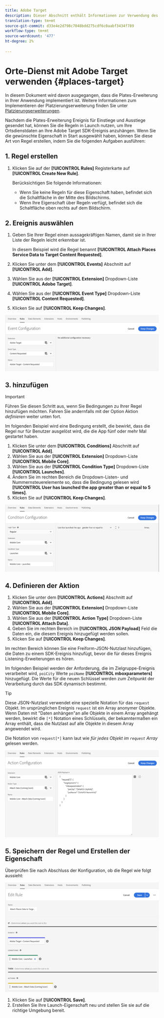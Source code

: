 ```yaml
---
title: Adobe Target
description: Dieser Abschnitt enthält Informationen zur Verwendung des Places-Dienstes mit Adobe Target.
translation-type: tm+mt
source-git-commit: d33e4e2d798c7048bdd275cdf6c0aabf3434f789
workflow-type: tm+mt
source-wordcount: '477'
ht-degree: 2%

---
```



# Orte-Dienst mit Adobe Target verwenden {#places-target}

In diesem Dokument wird davon ausgegangen, dass die Plates-Erweiterung in Ihrer Anwendung implementiert ist. Weitere Informationen zum Implementieren der Platzierungserweiterung finden Sie unter [Platzierungserweiterungen](/help/places-ext-aep-sdks/places-extension/places-extension.md).

Nachdem die Plates-Erweiterung Ereignis für Einstiege und Ausstiege gesendet hat, können Sie die Regeln in Launch nutzen, um Ihre Ortsdienstdaten an Ihre Adobe Target SDK-Ereignis anzuhängen. Wenn Sie die gewünschte Eigenschaft in Start ausgewählt haben, können Sie diese Art von Regel erstellen, indem Sie die folgenden Aufgaben ausführen:

## 1. Regel erstellen

1. Klicken Sie auf der **[!UICONTROL Rules]** Registerkarte auf **[!UICONTROL Create New Rule]**.

   Berücksichtigen Sie folgende Informationen:

   * Wenn Sie keine Regeln für diese Eigenschaft haben, befindet sich die Schaltfläche in der Mitte des Bildschirms.
   * Wenn Ihre Eigenschaft über Regeln verfügt, befindet sich die Schaltfläche oben rechts auf dem Bildschirm.

## 2. Ereignis auswählen

1. Geben Sie Ihrer Regel einen aussagekräftigen Namen, damit sie in Ihrer Liste der Regeln leicht erkennbar ist.

   In diesem Beispiel wird die Regel benannt **[!UICONTROL Attach Places Service Data to Target Content Requested]**.

1. Klicken Sie unter dem **[!UICONTROL Events]** Abschnitt auf **[!UICONTROL Add]**.
1. Wählen Sie aus der **[!UICONTROL Extension]** Dropdown-Liste **[!UICONTROL Adobe Target]**.
1. Wählen Sie aus der **[!UICONTROL Event Type]** Dropdown-Liste **[!UICONTROL Content Requested]**.
1. Klicken Sie auf **[!UICONTROL Keep Changes]**.

![ereignis hinzufügen](/help/assets/ad-setEvent_target.png)

## 3. hinzufügen

>[!IMPORTANT]
>
>Führen Sie diesen Schritt aus, wenn Sie Bedingungen zu Ihrer Regel hinzufügen möchten. Fahren Sie andernfalls mit der Option Aktion *definieren* weiter unten fort.

Im folgenden Beispiel wird eine Bedingung erstellt, die bewirkt, dass die Regel nur für Benutzer ausgelöst wird, die die App fünf oder mehr Mal gestartet haben.

1. Klicken Sie unter dem **[!UICONTROL Conditions]** Abschnitt auf **[!UICONTROL Add]**.
1. Wählen Sie aus der **[!UICONTROL Extension]** Dropdown-Liste **[!UICONTROL Mobile Core]**.
1. Wählen Sie aus der **[!UICONTROL Condition Type]** Dropdown-Liste **[!UICONTROL Launches]**.
1. Ändern Sie im rechten Bereich die Dropdown-Listen- und Nummernsteuerelemente so, dass die Bedingung gelesen wird **[!UICONTROL User has launched the app greater than or equal to 5 times]**.
1. Klicken Sie auf **[!UICONTROL Keep Changes]**.

![Bedingung hinzufügen](/help/assets/ad-setCondition_target.png)

## 4. Definieren der Aktion

1. Klicken Sie unter dem **[!UICONTROL Actions]** Abschnitt auf **[!UICONTROL Add]**.
1. Wählen Sie aus der **[!UICONTROL Extension]** Dropdown-Liste **[!UICONTROL Mobile Core]**.
1. Wählen Sie aus der **[!UICONTROL Action Type]** Dropdown-Liste **[!UICONTROL Attach Data]**.
1. Geben Sie im rechten Bereich im **[!UICONTROL JSON Payload]** Feld die Daten ein, die diesem Ereignis hinzugefügt werden sollen.
1. Klicken Sie auf **[!UICONTROL Keep Changes]**.

Im rechten Bereich können Sie eine Freiform-JSON-Nutzlast hinzufügen, die Daten zu einem SDK-Ereignis hinzufügt, bevor die für dieses Ereignis Listening-Erweiterungen es hören.

Im folgenden Beispiel werden der Anforderung, die im Zielgruppe-Ereignis verarbeitet wird, `poiCity` Werte `poiName` **[!UICONTROL mboxparameters]** hinzugefügt. Die Werte für die neuen Schlüssel werden zum Zeitpunkt der Verarbeitung durch das SDK dynamisch bestimmt.

>[!TIP]
>
>Diese JSON-Nutzlast verwendet eine spezielle Notation für das `request` Objekt. Im ursprünglichen Ereignis `request` ist ein Array anonymer Objekte. Wenn Daten mit &quot;Daten anhängen&quot;an alle Objekte in einem Array angehängt werden, bewirkt die `[*]` Notation eines Schlüssels, der bekanntermaßen ein Array enthält, dass die Nutzlast auf alle Objekte in diesem Array angewendet wird.
>
>Die Notation von `request[*]` kann laut wie _für jedes Objekt im `request` Array_ gelesen werden.

![die Aktion definieren](/help/assets/ad-setAction-target.png)

## 5. Speichern der Regel und Erstellen der Eigenschaft

Überprüfen Sie nach Abschluss der Konfiguration, ob die Regel wie folgt aussieht:

![Abgeschlossene Regel](/help/assets/ad-ruleComplete-target.png)

1. Klicken Sie auf **[!UICONTROL Save]**.
1. Erstellen Sie Ihre Launch-Eigenschaft neu und stellen Sie sie auf die richtige Umgebung bereit.
